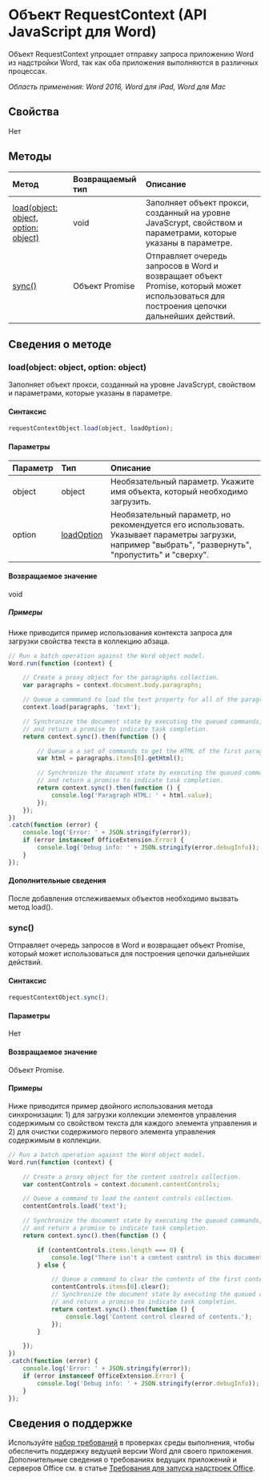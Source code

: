 # Объект RequestContext (API JavaScript для Word)

Объект RequestContext упрощает отправку запроса приложению Word из надстройки Word, так как оба приложения выполняются в различных процессах.

_Область применения: Word 2016, Word для iPad, Word для Mac_

## Свойства
Нет

## Методы

| Метод         | Возвращаемый тип    |Описание|
|:---------------|:--------|:----------|
|[load(object: object, option: object)](#loadobject-object-option-object)  |void     |Заполняет объект прокси, созданный на уровне JavaScrypt, свойством и параметрами, которые указаны в параметре.|
|[sync()](#sync)  |Объект Promise |Отправляет очередь запросов в Word и возвращает объект Promise, который может использоваться для построения цепочки дальнейших действий.|

## Сведения о методе

### load(object: object, option: object)
Заполняет объект прокси, созданный на уровне JavaScrypt, свойством и параметрами, которые указаны в параметре.

#### Синтаксис
```js
requestContextObject.load(object, loadOption);
```

#### Параметры
| Параметр       | Тип    |Описание|
|:----------------|:--------|:----------|
|object|object|Необязательный параметр. Укажите имя объекта, который необходимо загрузить.|
|option|[loadOption](loadoption.md)|Необязательный параметр, но рекомендуется его использовать. Указывает параметры загрузки, например "выбрать", "развернуть", "пропустить" и "сверху". |

#### Возвращаемое значение
void

##### Примеры

Ниже приводится пример использования контекста запроса для загрузки свойства текста в коллекцию абзаца.

```js
// Run a batch operation against the Word object model.
Word.run(function (context) {

    // Create a proxy object for the paragraphs collection.
    var paragraphs = context.document.body.paragraphs;

    // Queue a commmand to load the text property for all of the paragraphs.
    context.load(paragraphs, 'text');

    // Synchronize the document state by executing the queued commands,
    // and return a promise to indicate task completion.
    return context.sync().then(function () {

        // Queue a a set of commands to get the HTML of the first paragraph.
        var html = paragraphs.items[0].getHtml();

        // Synchronize the document state by executing the queued commands,
        // and return a promise to indicate task completion.
        return context.sync().then(function () {
            console.log('Paragraph HTML: ' + html.value);
        });
    });
})
.catch(function (error) {
    console.log('Error: ' + JSON.stringify(error));
    if (error instanceof OfficeExtension.Error) {
        console.log('Debug info: ' + JSON.stringify(error.debugInfo));
    }
});

```

#### Дополнительные сведения

После добавления отслеживаемых объектов необходимо вызвать метод load().

### sync()
Отправляет очередь запросов в Word и возвращает объект Promise, который может использоваться для построения цепочки дальнейших действий.

#### Синтаксис
```js
requestContextObject.sync();
```

#### Параметры
Нет

#### Возвращаемое значение
Объект Promise.

#### Примеры

Ниже приводится пример двойного использования метода синхронизации: 1) для загрузки коллекции элементов управления содержимым со свойством текста для каждого элемента управления и 2) для очистки содержимого первого элемента управления содержимым в коллекции.

```js
// Run a batch operation against the Word object model.
Word.run(function (context) {

    // Create a proxy object for the content controls collection.
    var contentControls = context.document.contentControls;

    // Queue a command to load the content controls collection.
    contentControls.load('text');

    // Synchronize the document state by executing the queued commands,
    // and return a promise to indicate task completion.
    return context.sync().then(function () {

        if (contentControls.items.length === 0) {
            console.log("There isn't a content control in this document.");
        } else {

            // Queue a command to clear the contents of the first content control.
            contentControls.items[0].clear();
            // Synchronize the document state by executing the queued commands,
            // and return a promise to indicate task completion.
            return context.sync().then(function () {
                console.log('Content control cleared of contents.');
            });
        }

    });
})
.catch(function (error) {
    console.log('Error: ' + JSON.stringify(error));
    if (error instanceof OfficeExtension.Error) {
        console.log('Debug info: ' + JSON.stringify(error.debugInfo));
    }
});

```

## Сведения о поддержке
Используйте [набор требований](../office-add-in-requirement-sets.md) в проверках среды выполнения, чтобы обеспечить поддержку ведущей версии Word для своего приложения. Дополнительные сведения о требованиях ведущих приложений и серверов Office см. в статье [Требования для запуска надстроек Office](../../docs/overview/requirements-for-running-office-add-ins.md).